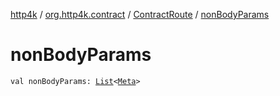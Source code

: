 [http4k](../../index.md) / [org.http4k.contract](../index.md) / [ContractRoute](index.md) / [nonBodyParams](./non-body-params.md)

# nonBodyParams

`val nonBodyParams: `[`List`](https://kotlinlang.org/api/latest/jvm/stdlib/kotlin.collections/-list/index.html)`<`[`Meta`](../../org.http4k.lens/-meta/index.md)`>`